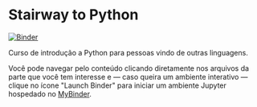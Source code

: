 # Stairway to Python

[![Binder](https://mybinder.org/badge.svg)](https://mybinder.org/v2/gh/fbidu/stairway-to-python/master)

Curso de introdução a Python para pessoas vindo de outras linguagens.

Você pode navegar pelo conteúdo clicando diretamente nos arquivos da parte que você tem interesse e — caso queira um ambiente interativo — clique no ícone "Launch Binder" para iniciar um ambiente Jupyter hospedado no [MyBinder](https://mybinder.org/).
